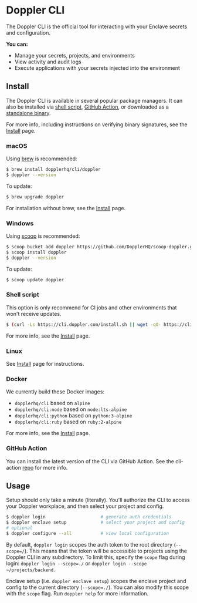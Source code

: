 # Doppler CLI

The Doppler CLI is the official tool for interacting with your Enclave secrets and configuration.

**You can:**

- Manage your secrets, projects, and environments
- View activity and audit logs
- Execute applications with your secrets injected into the environment


## Install

The Doppler CLI is available in several popular package managers. It can also be installed via [shell script](https://github.com/DopplerHQ/cli/blob/master/INSTALL.md#shell-script), [GitHub Action](https://github.com/DopplerHQ/cli-action), or downloaded as a [standalone binary](https://github.com/DopplerHQ/cli/releases/latest).

For more info, including instructions on verifying binary signatures, see the [Install](INSTALL.md) page.

### macOS

Using [brew](https://brew.sh/) is recommended:

```sh
$ brew install dopplerhq/cli/doppler
$ doppler --version
```

To update:
```sh
$ brew upgrade doppler
```

For installation without brew, see the [Install](INSTALL.md#macos) page.

### Windows

Using [scoop](https://scoop.sh/) is recommended:

```sh
$ scoop bucket add doppler https://github.com/DopplerHQ/scoop-doppler.git
$ scoop install doppler
$ doppler --version
```

To update:

```sh
$ scoop update doppler
```

### Shell script

This option is only recommend for CI jobs and other environments that won't receive updates.

```sh
$ (curl -Ls https://cli.doppler.com/install.sh || wget -qO- https://cli.doppler.com/install.sh) | sh
```

For more info, see the [Install](INSTALL.md#shell-script) page.

### Linux

See [Install](INSTALL.md#linux) page for instructions.

### Docker

We currently build these Docker images:
- `dopplerhq/cli` based on `alpine`
- `dopplerhq/cli:node` based on `node:lts-alpine`
- `dopplerhq/cli:python` based on `python:3-alpine`
- `dopplerhq/cli:ruby` based on `ruby:2-alpine`

For more info, see the [Install](INSTALL.md#docker) page.

### GitHub Action

You can install the latest version of the CLI via GitHub Action. See the cli-action [repo](https://github.com/DopplerHQ/cli-action) for more info.

## Usage

Setup should only take a minute (literally). You'll authorize the CLI to access your Doppler workplace, and then select your project and config.

```sh
$ doppler login                     # generate auth credentials
$ doppler enclave setup             # select your project and config
# optional
$ doppler configure --all           # view local configuration
```

By default, `doppler login` scopes the auth token to the root directory (`--scope=/`). This means that the token will be accessible to projects using the Doppler CLI in any subdirectory. To limit this, specify the `scope` flag during login: `doppler login --scope=./` or `doppler login --scope ~/projects/backend`.

Enclave setup (i.e. `doppler enclave setup`) scopes the enclave project and config to the current directory (`--scope=./`). You can also modify this scope with the `scope` flag. Run `doppler help` for more information.
